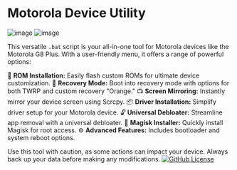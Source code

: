 # Motorola Device Utility 

![image](https://github.com/AtnProjects/AT-UTILITY-DOHA/assets/72979783/a464160a-9a23-4c42-914b-d28334e44edd) ![image](https://github.com/AtnProjects/AT-UTILITY-DOHA/assets/72979783/febbd516-67d8-4fc3-9358-7170a0501383)
 
This versatile `.bat` script is your all-in-one tool for Motorola devices like the Motorola G8 Plus. With a user-friendly menu, it offers a range of powerful options:

🚀 **ROM Installation:** Easily flash custom ROMs for ultimate device customization.
🔧 **Recovery Mode:** Boot into recovery mode with options for both TWRP and custom recovery "Orange."
📺 **Screen Mirroring:** Instantly mirror your device screen using Scrcpy.
📦 **Driver Installation:** Simplify driver setup for your Motorola device.
🔓 **Universal Debloater:** Streamline app removal with a universal debloater.
🌟 **Magisk Installer:** Quickly install Magisk for root access.
⚙️ **Advanced Features:** Includes bootloader and system reboot options.

Use this tool with caution, as some actions can impact your device. Always back up your data before making any modifications.
[![GitHub License](https://img.shields.io/badge/license-MIT-blue.svg)](LICENSE)

